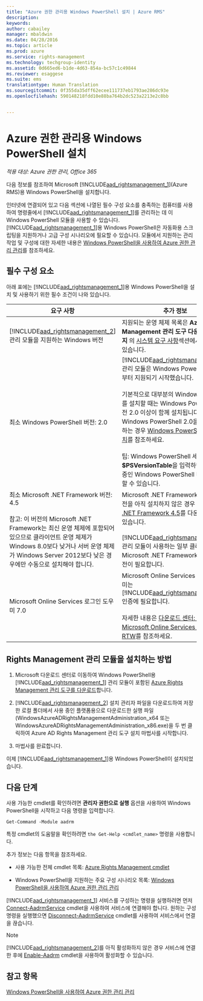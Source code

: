 ```yaml
---
title: "Azure 권한 관리용 Windows PowerShell 설치 | Azure RMS"
description: 
keywords: 
author: cabailey
manager: mbaldwin
ms.date: 04/28/2016
ms.topic: article
ms.prod: azure
ms.service: rights-management
ms.technology: techgroup-identity
ms.assetid: 0d665ed6-b1de-4d63-854a-bc57c1c49844
ms.reviewer: esaggese
ms.suite: ems
translationtype: Human Translation
ms.sourcegitcommit: 0f355da35dff62ecee111737eb1793ae286dc93e
ms.openlocfilehash: 590148218fdd10e88ba764b2dc523a2213e2c8bb


---
```


# Azure 권한 관리용 Windows PowerShell 설치

*적용 대상: Azure 권한 관리, Office 365*

다음 정보를 참조하여 Microsoft [!INCLUDE[aad_rightsmanagement_1](../includes/aad_rightsmanagement_1_md.md)](Azure RMS)용 Windows PowerShell을 설치합니다.

인터넷에 연결되어 있고 다음 섹션에 나열된 필수 구성 요소를 충족하는 컴퓨터를 사용하여 명령줄에서 [!INCLUDE[aad_rightsmanagement_1](../includes/aad_rightsmanagement_1_md.md)]를 관리하는 데 이 Windows PowerShell 모듈을 사용할 수 있습니다. [!INCLUDE[aad_rightsmanagement_1](../includes/aad_rightsmanagement_1_md.md)]용 Windows PowerShell은 자동화용 스크립팅을 지원하거나 고급 구성 시나리오에 필요할 수 있습니다. 모듈에서 지원하는 관리 작업 및 구성에 대한 자세한 내용은 [Windows PowerShell을 사용하여 Azure 권한 관리 관리](administer-powershell.md)를 참조하세요.

## 필수 구성 요소
아래 표에는 [!INCLUDE[aad_rightsmanagement_1](../includes/aad_rightsmanagement_1_md.md)]용 Windows PowerShell을 설치 및 사용하기 위한 필수 조건이 나와 있습니다.

|요구 사항|추가 정보|
|---------------|--------------------|
|[!INCLUDE[aad_rightsmanagement_2](../includes/aad_rightsmanagement_2_md.md)] 관리 모듈을 지원하는 Windows 버전|지원되는 운영 체제 목록은 **Azure Rights Management 관리 도구 다운로드 페이지** 의 [시스템 요구 사항](http://go.microsoft.com/fwlink/?LinkId=257721)섹션에서 확인할 수 있습니다.|
|최소 Windows PowerShell 버전: 2.0|[!INCLUDE[aad_rightsmanagement_2](../includes/aad_rightsmanagement_2_md.md)] 관리 모듈은 Windows PowerShell 2.0부터 지원되기 시작했습니다.<br /><br />기본적으로 대부분의 Windows 운영 체제를 설치할 때는 Windows PowerShell 버전 2.0 이상이 함께 설치됩니다. Windows PowerShell 2.0을 설치해야 하는 경우 [Windows PowerShell 2.0 설치](http://msdn.microsoft.com/library/ff637750.aspx)를 참조하세요.<br /><br />팁: Windows PowerShell 세션에서 **$PSVersionTable**을 입력하면 현재 실행 중인 Windows PowerShell 버전을 확인할 수 있습니다.|
|최소 Microsoft .NET Framework 버전: 4.5<br /><br />참고: 이 버전의 Microsoft .NET Framework는 최신 운영 체제에 포함되어 있으므로 클라이언트 운영 체제가 Windows 8.0보다 낮거나 서버 운영 체제가 Windows Server 2012보다 낮은 경우에만 수동으로 설치해야 합니다.|Microsoft .NET Framework의 최소 버전을 아직 설치하지 않은 경우 [Microsoft .NET Framework 4.5](http://www.microsoft.com/download/details.aspx?id=30653)를 다운로드할 수 있습니다.<br /><br />[!INCLUDE[aad_rightsmanagement_2](../includes/aad_rightsmanagement_2_md.md)] 관리 모듈이 사용하는 일부 클래스에는 이 Microsoft .NET Framework의 최소 버전이 필요합니다.|
|Microsoft Online Services 로그인 도우미 7.0|Microsoft Online Services 로그인 도우미는 [!INCLUDE[aad_rightsmanagement_1](../includes/aad_rightsmanagement_1_md.md)] 인증에 필요합니다.<br /><br />자세한 내용은 [다운로드 센터: IT 전문가용 Microsoft Online Services 도우미 RTW](http://www.microsoft.com/en-us/download/details.aspx?id=41950)를 참조하세요.|

## Rights Management 관리 모듈을 설치하는 방법

1.  Microsoft 다운로드 센터로 이동하여 Windows PowerShell용 [!INCLUDE[aad_rightsmanagement_1](../includes/aad_rightsmanagement_1_md.md)] 관리 모듈이 포함된 [Azure Rights Management 관리 도구를 다운로드](https://go.microsoft.com/fwlink/?LinkId=257721)합니다.

2.  [!INCLUDE[aad_rightsmanagement_2](../includes/aad_rightsmanagement_2_md.md)] 설치 관리자 파일을 다운로드하여 저장한 로컬 폴더에서 사용 중인 플랫폼용으로 다운로드한 실행 파일(WindowsAzureADRightsManagementAdministration_x64 또는 WindowsAzureADRightsManagementAdministration_x86.exe)을 두 번 클릭하여 Azure AD Rights Management 관리 도구 설치 마법사를 시작합니다.

3.  마법사를 완료합니다.

이제 [!INCLUDE[aad_rightsmanagement_1](../includes/aad_rightsmanagement_1_md.md)]용 Windows PowerShell이 설치되었습니다.

## 다음 단계
사용 가능한 cmdlet를 확인하려면 **관리자 권한으로 실행** 옵션을 사용하여 Windows PowerShell을 시작하고 다음 명령을 입력합니다.

```
Get-Command -Module aadrm
```
특정 cmdlet의 도움말을 확인하려면 `the Get-Help <cmdlet_name>` 명령을 사용합니다.

추가 정보는 다음 항목을 참조하세요.

-   사용 가능한 전체 cmdlet 목록: [Azure Rights Management cmdlet](https://msdn.microsoft.com/library/windowsazure/dn629398.aspx)

-   Windows PowerShell을 지원하는 주요 구성 시나리오 목록: [Windows PowerShell을 사용하여 Azure 권한 관리 관리](administer-powershell.md)

[!INCLUDE[aad_rightsmanagement_1](../includes/aad_rightsmanagement_1_md.md)] 서비스를 구성하는 명령을 실행하려면 먼저 [Connect-AadrmService](https://msdn.microsoft.com/library/windowsazure/dn629415.aspx) cmdlet을 사용하여 서비스에 연결해야 합니다. 원하는 구성 명령을 실행했으면 [Disconnect-AadrmService](https://msdn.microsoft.com/library/windowsazure/dn629416.aspx) cmdlet를 사용하여 서비스에서 연결을 끊습니다.

> [!NOTE]
> [!INCLUDE[aad_rightsmanagement_2](../includes/aad_rightsmanagement_2_md.md)]를 아직 활성화하지 않은 경우 서비스에 연결한 후에 [Enable-Aadrm](https://msdn.microsoft.com/library/windowsazure/dn629412.aspx) cmdlet을 사용하여 활성화할 수 있습니다.

## 참고 항목
[Windows PowerShell을 사용하여 Azure 권한 관리 관리](administer-powershell.md)



<!--HONumber=Jun16_HO4-->


